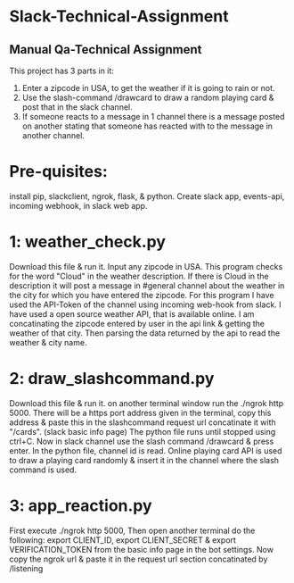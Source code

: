 # Slack-Technical-Assignment
## Manual Qa-Technical Assignment
This project has 3 parts in it: 
1. Enter a zipcode in USA, to get the weather if it is going to rain or not. 
2. Use the slash-command /drawcard to draw a random playing card & post that in the slack channel. 
3. If someone reacts to a message in 1 channel there is a message posted on another stating that someone has reacted with <something> to the message in another channel.
  
# Pre-quisites:
install pip, slackclient, ngrok, flask, & python. 
Create slack app, events-api, incoming webhook, in slack web app.

# 1: weather_check.py
Download this file & run it.
Input any zipcode in USA. This program checks for the word "Cloud" in the weather description.
If there is Cloud in the description it will post a message in #general channel about the weather in the city for which you have entered the zipcode.
For this program I have used the API-Token of the channel using incoming web-hook from slack. 
I have used a open source weather API, that is available online. I am concatinating the zipcode entered by user in the api link & getting the weather of that city. Then parsing the data returned by the api to read the weather & city name.

# 2: draw_slashcommand.py
Download this file & run it. on another terminal window run the ./ngrok http 5000.
There will be a https port address given in the terminal, copy this address & paste this in the slashcommand request url concatinate it with "/cards". (slack basic info page)
The python file runs until stopped using ctrl+C. 
Now in slack channel use the slash command /drawcard & press enter.
In the python file, channel id is read.
Online playing card API is used to draw a playing card randomly & insert it in the channel where the slash command is used.

# 3: app_reaction.py
First execute ./ngrok http 5000, Then open another terminal do the following:
export CLIENT_ID<client ID>, export CLIENT_SECRET<client secret> & export VERIFICATION_TOKEN<verification token> from the basic info page in the bot settings.
  Now copy the ngrok url & paste it in the request url section concatinated by /listening
  
